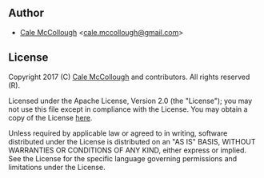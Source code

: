 

## Author

* [Cale McCollough](https://calemccollough.github.io) <[cale.mccollough@gmail.com](mailto:cale.mccollough@gmail.com)>

## License

Copyright 2017 (C) [Cale McCollough](mailto:calemccollough@gmail.com) and contributors. All rights reserved (R).

Licensed under the Apache License, Version 2.0 (the "License"); you may not use this file except in compliance with the License. You may obtain a copy of the License [here](http://www.apache.org/licenses/LICENSE-2.0).

Unless required by applicable law or agreed to in writing, software distributed under the License is distributed on an "AS IS" BASIS, WITHOUT WARRANTIES OR CONDITIONS OF ANY KIND, either express or implied. See the License for the specific language governing permissions and limitations under the License.

